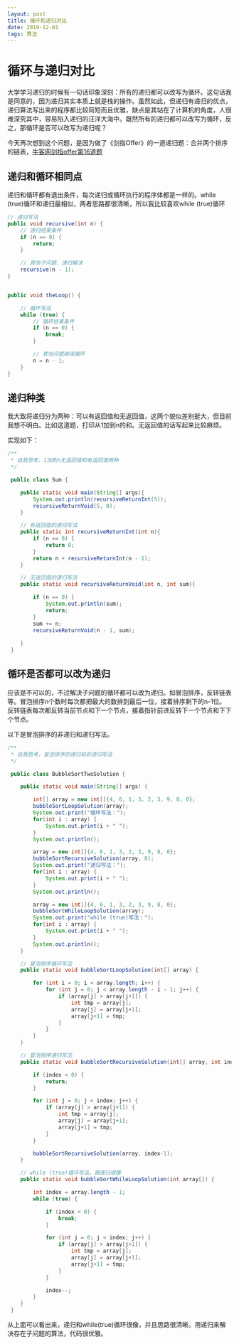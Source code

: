 ```yaml
---
layout: post
title: 循环和递归对比
date: 2019-12-01
tags: 算法
---
```


# 循环与递归对比

大学学习递归的时候有一句话印象深刻：所有的递归都可以改写为循环。这句话我是同意的，因为递归其实本质上就是栈的操作。虽然如此，但递归有递归的优点，递归算法写出来的程序都比较简短而且优雅，缺点是其站在了计算机的角度，人很难深究其中，容易陷入递归的汪洋大海中。既然所有的递归都可以改写为循环，反之，那循环是否可以改写为递归呢？

今天再次想到这个问题，是因为做了《剑指Offer》的一道递归题：合并两个排序的链表，[牛客网剑指offer第16道题](https://www.nowcoder.com/practice/d8b6b4358f774294a89de2a6ac4d9337?tpId=13&tqId=11169&tPage=1&rp=1&ru=/ta/coding-interviews&qru=/ta/coding-interviews/question-ranking)

## 递归和循环相同点

递归和循环都有退出条件，每次递归或循环执行的程序体都是一样的。while (true)循环和递归最相似，两者思路都很清晰，所以我比较喜欢while (true)循环

```java
// 递归写法
public void recursive(int n) {
    // 递归结束条件
    if (n == 0) {
        return;
    }

    // 其他子问题，递归解决
    recursive(n - 1);
}


public void theLoop() {

    // 循环写法
    while (true) {
        // 循环结束条件
        if (n == 0) {
            break;
        }

        // 其他问题继续循环
        n = n - 1;
    }
}
```

## 递归种类

我大致将递归分为两种：可以有返回值和无返回值，这两个貌似差别挺大，但目前我想不明白。比如这道题，打印从1加到n的和。无返回值的话写起来比较麻烦。

实现如下：
```java
/**
 * 自我思考，1加到n无返回值和有返回值两种
 */

 public class Sum {

    public static void main(String[] args){
        System.out.println(recursiveReturnInt(5));
        recursiveReturnVoid(5, 0);
    }

    // 有返回值的递归写法
    public static int recursiveReturnInt(int n){
        if (n == 0) {
            return 0;
        }
        return n + recursiveReturnInt(n - 1);
    }

    // 无返回值的递归写法
    public static void recursiveReturnVoid(int n, int sum){

        if (n == 0) {
            System.out.println(sum);
            return;
        }
        sum += n;
        recursiveReturnVoid(n - 1, sum);
        
    }
 }
 ```

## 循环是否都可以改为递归

应该是不可以的，不过解决子问题的循环都可以改为递归。如冒泡排序，反转链表等。冒泡排序n个数时每次都把最大的数排到最后一位，接着排序剩下的n-1位。反转链表每次都反转当前节点和下一个节点，接着指针前进反转下一个节点和下下个节点。

以下是冒泡排序的非递归和递归写法。
```java
/**
 * 自我思考，冒泡排序的递归和非递归写法
 */

 public class BubbleSortTwoSolution {

    public static void main(String[] args) {

        int[] array = new int[]{4, 6, 1, 3, 2, 3, 9, 8, 0};
        bubbleSortLoopSolution(array);
        System.out.print("循环写法：");
        for(int i : array) {
            System.out.print(i + " ");
        }
        System.out.println();

        array = new int[]{4, 6, 1, 3, 2, 3, 9, 8, 0};
        bubbleSortRecursiveSolution(array, 8);
        System.out.print("递归写法：");
        for(int i : array) {
            System.out.print(i + " ");
        }
        System.out.println();

        array = new int[]{4, 6, 1, 3, 2, 3, 9, 8, 0};
        bubbleSortWhileLoopSolution(array);
        System.out.print("while (true)写法：");
        for(int i : array) {
            System.out.print(i + " ");
        }
        System.out.println();
    }

    // 冒泡排序循环写法
    public static void bubbleSortLoopSolution(int[] array) {

        for (int i = 0; i < array.length; i++) {
            for (int j = 0; j < array.length - i - 1; j++) {
                if (array[j] > array[j+1]) {
                    int tmp = array[j];
                    array[j] = array[j+1];
                    array[j+1] = tmp;
                }
            }
        }
    }

    // 冒泡排序递归写法
    public static void bubbleSortRecursiveSolution(int[] array, int index) {

        if (index < 0) {
            return;
        }

        for (int j = 0; j < index; j++) {
            if (array[j] > array[j+1]) {
                int tmp = array[j];
                array[j] = array[j+1];
                array[j+1] = tmp;
            }
        }

        bubbleSortRecursiveSolution(array, index-1);
    }

    // while (true)循环写法，跟递归很像
    public static void bubbleSortWhileLoopSolution(int array[]) {

        int index = array.length - 1;
        while (true) {

            if (index < 0) {
                break;
            }

            for (int j = 0; j < index; j++) {
                if (array[j] > array[j+1]) {
                    int tmp = array[j];
                    array[j] = array[j+1];
                    array[j+1] = tmp;
                }
            }

            index--;
        }
    }
 }
```
从上面可以看出来，递归和while(true)循环很像，并且思路很清晰。用递归来解决存在子问题的算法，代码很优雅。



